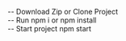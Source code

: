 
 -- Download Zip or Clone Project  <br />
 -- Run npm i or npm install <br />
 -- Start project npm start
